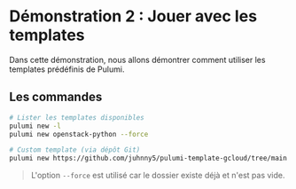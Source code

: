 # Démonstration 2 : Jouer avec les templates

Dans cette démonstration, nous allons démontrer comment utiliser les templates prédéfinis de Pulumi.

## Les commandes

```bash
# Lister les templates disponibles
pulumi new -l
pulumi new openstack-python --force

# Custom template (via dépôt Git)
pulumi new https://github.com/juhnny5/pulumi-template-gcloud/tree/main --force
```

> L'option `--force` est utilisé car le dossier existe déjà et n'est pas vide.
